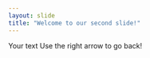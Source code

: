 ```yaml
---
layout: slide
title: "Welcome to our second slide!"
---
```

Your text
Use the right arrow to go back!
